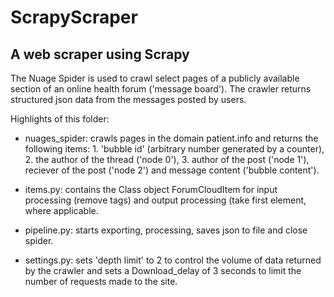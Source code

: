 # ScrapyScraper
## A web scraper using Scrapy 

The Nuage Spider is used to crawl select pages of a publicly available section of an online health forum ('message board'). The crawler returns structured json data from the messages posted by users. 

Highlights of this folder: 

  * nuages_spider: crawls pages in the domain patient.info and returns the following items: 1. 'bubble id' (arbitrary number generated by  a counter), 2. the author of the thread ('node 0'), 3. author of the post ('node 1'), reciever of the post ('node 2') and message content ('bubble content').  
 
  * items.py: contains the Class object ForumCloudItem for input processing (remove tags) and output processing (take first element, where applicable. 
  
  * pipeline.py: starts exporting, processing, saves json to file and close spider. 
  
  * settings.py: sets 'depth limit' to 2 to control the volume of data returned by the crawler and sets a Download_delay of 3 seconds to limit the number of requests made to the site. 


  
